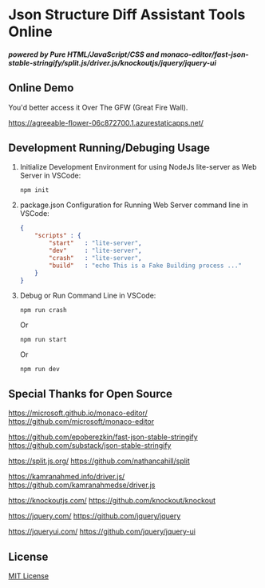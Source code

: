 # Json Structure Diff Assistant Tools Online

##### powered by Pure HTML/JavaScript/CSS and monaco-editor/fast-json-stable-stringify/split.js/driver.js/knockoutjs/jquery/jquery-ui

## Online Demo

You'd better access it Over The GFW (Great Fire Wall).

https://agreeable-flower-06c872700.1.azurestaticapps.net/

## Development Running/Debuging Usage

1. Initialize Development Environment for using NodeJs lite-server as Web Server in VSCode:
    ```
    npm init
    ```

1. package.json Configuration for Running Web Server command line in VSCode:
    ```json
    {
        "scripts" : {
            "start"   : "lite-server",
            "dev"     : "lite-server",
            "crash"   : "lite-server",
            "build"   : "echo This is a Fake Building process ..."
        }
    }
    ```

1. Debug or Run Command Line in VSCode:

    ```
    npm run crash
    ```
    Or
    ```
    npm run start
    ```
    Or
    ```
    npm run dev
    ```

## Special Thanks for Open Source

<a href="https://microsoft.github.io/monaco-editor/" target="_blank">https://microsoft.github.io/monaco-editor/</a>
<a href="https://github.com/microsoft/monaco-editor" target="_blank">https://github.com/microsoft/monaco-editor</a>

<a href="https://github.com/epoberezkin/fast-json-stable-stringify" target="_blank">https://github.com/epoberezkin/fast-json-stable-stringify</a>
<a href="https://github.com/substack/json-stable-stringify" target="_blank">https://github.com/substack/json-stable-stringify</a>

<a href="https://split.js.org/" target="_blank">https://split.js.org/</a>
<a href="https://github.com/nathancahill/split" target="_blank">https://github.com/nathancahill/split</a>

<a href="https://kamranahmed.info/driver.js/" target="_blank">https://kamranahmed.info/driver.js/</a>
<a href="https://github.com/kamranahmedse/driver.js" target="_blank">https://github.com/kamranahmedse/driver.js</a>

<a href="https://knockoutjs.com/" target="_blank">https://knockoutjs.com/</a>
<a href="https://github.com/knockout/knockout" target="_blank">https://github.com/knockout/knockout</a>

<a href="https://jquery.com/" target="_blank">https://jquery.com/</a>
<a href="https://github.com/jquery/jquery" target="_blank">https://github.com/jquery/jquery</a>

<a href="https://jqueryui.com/" target="_blank">https://jqueryui.com/</a>
<a href="https://github.com/jquery/jquery-ui" target="_blank">https://github.com/jquery/jquery-ui</a>

## License

[MIT License](LICENSE)
